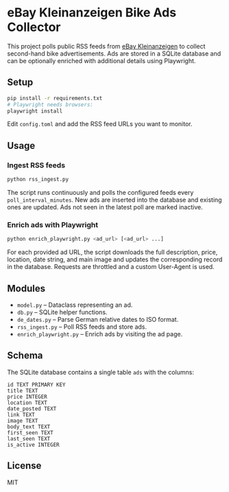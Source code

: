 # eBay Kleinanzeigen Bike Ads Collector

This project polls public RSS feeds from [eBay Kleinanzeigen](https://www.kleinanzeigen.de/) to collect
second-hand bike advertisements. Ads are stored in a SQLite database and can be
optionally enriched with additional details using Playwright.

## Setup

```bash
pip install -r requirements.txt
# Playwright needs browsers:
playwright install
```

Edit `config.toml` and add the RSS feed URLs you want to monitor.

## Usage

### Ingest RSS feeds

```bash
python rss_ingest.py
```

The script runs continuously and polls the configured feeds every
`poll_interval_minutes`. New ads are inserted into the database and existing
ones are updated. Ads not seen in the latest poll are marked inactive.

### Enrich ads with Playwright

```bash
python enrich_playwright.py <ad_url> [<ad_url> ...]
```

For each provided ad URL, the script downloads the full description, price,
location, date string, and main image and updates the corresponding record in
the database. Requests are throttled and a custom User-Agent is used.

## Modules

* `model.py` – Dataclass representing an ad.
* `db.py` – SQLite helper functions.
* `de_dates.py` – Parse German relative dates to ISO format.
* `rss_ingest.py` – Poll RSS feeds and store ads.
* `enrich_playwright.py` – Enrich ads by visiting the ad page.

## Schema

The SQLite database contains a single table `ads` with the columns:

```
id TEXT PRIMARY KEY
title TEXT
price INTEGER
location TEXT
date_posted TEXT
link TEXT
image TEXT
body_text TEXT
first_seen TEXT
last_seen TEXT
is_active INTEGER
```

## License

MIT
